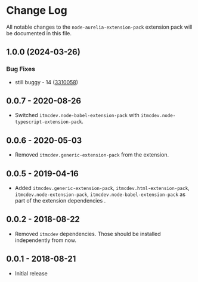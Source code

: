 # Change Log
All notable changes to the `node-aurelia-extension-pack` extension pack will be documented in this file.

## 1.0.0 (2024-03-26)


### Bug Fixes

* still buggy - 14 ([3310058](https://github.com/ITMCdev/vscode-extensions/commit/3310058b0fa82ef15cbcb983946897a2c09a98f6))

## 0.0.7 - 2020-08-26

- Switched `itmcdev.node-babel-extension-pack` with `itmcdev.node-typescript-extension-pack`.

## 0.0.6 - 2020-05-03

- Removed `itmcdev.generic-extension-pack` from the extension.

## 0.0.5 - 2019-04-16

- Added `itmcdev.generic-extension-pack`, `itmcdev.html-extension-pack`, `itmcdev.node-extension-pack`, `itmcdev.node-babel-extension-pack` as part of the extension dependencies .

## 0.0.2 - 2018-08-22

- Removed `itmcdev` dependencies. Those should be installed independently from now.

## 0.0.1 - 2018-08-21
- Initial release
